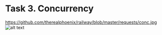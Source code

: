 # Task 3. Concurrency

https://github.com/therealphoenix/railway/blob/master/requests/conc.jpg
![alt text](https://raw.githubusercontent.com/therealphoenix/railway/blob/master/requests/conc.jpg)
